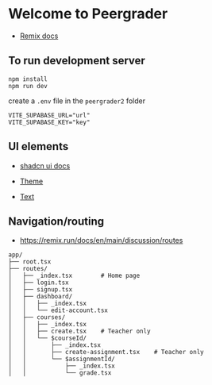 # Welcome to Peergrader

* [Remix docs](https://remix.run/docs)

## To run development server

```tsx
npm install
npm run dev
```

create a `.env` file in the `peergrader2` folder

```tsx
VITE_SUPABASE_URL="url"
VITE_SUPABASE_KEY="key"
```

## UI elements

* [shadcn ui docs](https://ui.shadcn.com/docs/installation/remix)

* [Theme](https://ui.shadcn.com/docs/theming)

* [Text](https://ui.shadcn.com/docs/components/typography)

## Navigation/routing

* <https://remix.run/docs/en/main/discussion/routes>

```tsx
app/
├── root.tsx
├── routes/
│   ├── _index.tsx        # Home page
│   ├── login.tsx
│   ├── signup.tsx
│   ├── dashboard/
│   │   ├── _index.tsx
│   │   └── edit-account.tsx
│   ├── courses/
│   │   ├── _index.tsx
│   │   ├── create.tsx    # Teacher only
│   │   └── $courseId/
│   │       ├── _index.tsx
│   │       ├── create-assignment.tsx    # Teacher only
│   │       └── $assignmentId/
│   │           ├── _index.tsx
│   │           └── grade.tsx
```
